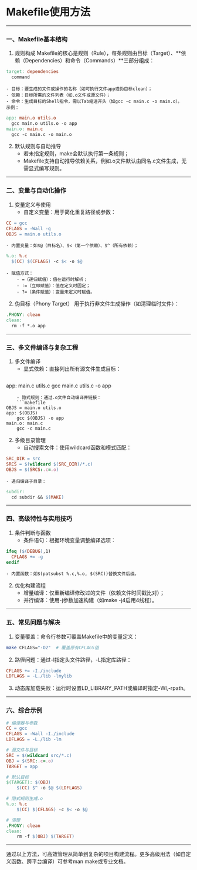 # Makefile使用方法
---
### 一、Makefile基本结构
1. 规则构成
Makefile的核心是规则（Rule），每条规则由目标（Target）、**依赖（Dependencies）和命令（Commands）**三部分组成：
  ```makefile
target: dependencies
    command
```
    - 目标：要生成的文件或操作的名称（如可执行文件app或伪目标clean）；
    - 依赖：目标所需的文件列表（如.o文件或源文件）；
    - 命令：生成目标的Shell指令，需以Tab缩进开头（如gcc -c main.c -o main.o）。
    示例：
  ```makefile
app: main.o utils.o
    gcc main.o utils.o -o app
main.o: main.c
    gcc -c main.c -o main.o
```
2. 默认规则与自动推导
    - 若未指定规则，make会默认执行第一条规则；
    - Makefile支持自动推导依赖关系，例如.o文件默认由同名.c文件生成，无需显式编写规则。
---
### 二、变量与自动化操作
1. 变量定义与使用
    - 自定义变量：用于简化重复路径或参数：
  ```makefile
CC = gcc
CFLAGS = -Wall -g
OBJS = main.o utils.o
```
    - 内置变量：如$@（目标名）、$<（第一个依赖）、$^（所有依赖）；
  ```makefile
%.o: %.c
    $(CC) $(CFLAGS) -c $< -o $@
```
    - 赋值方式：
        - =（递归赋值）：值在运行时解析；
        - :=（立即赋值）：值在定义时固定；
        - ?=（条件赋值）：变量未定义时赋值。
2. 伪目标（Phony Target）
用于执行非文件生成操作（如清理临时文件）：
  ```makefile
.PHONY: clean
clean:
    rm -f *.o app
```
---
### 三、多文件编译与复杂工程
1. 多文件编译
    - 显式依赖：直接列出所有源文件生成目标：
    ```makefile
app: main.c utils.c
    gcc main.c utils.c -o app
```
    - 隐式规则：通过.o文件自动编译并链接：
    ```makefile
OBJS = main.o utils.o
app: $(OBJS)
    gcc $(OBJS) -o app
main.o: main.c
    gcc -c main.c
```
2. 多级目录管理
    - 自动搜索文件：使用wildcard函数和模式匹配：
  ```makefile
SRC_DIR = src
SRCS = $(wildcard $(SRC_DIR)/*.c)
OBJS = $(SRCS:.c=.o)
```
    - 递归编译子目录：
  ```makefile
subdir:
    cd subdir && $(MAKE)
```
---
### 四、高级特性与实用技巧
1. 条件判断与函数
    - 条件语句：根据环境变量调整编译选项：
  ```makefile
ifeq ($(DEBUG),1)
    CFLAGS += -g
endif
```
    - 内置函数：如$(patsubst %.c,%.o, $(SRC))替换文件后缀。
2. 优化构建流程
    - 增量编译：仅重新编译修改过的文件（依赖文件时间戳比对）；
    - 并行编译：使用-j参数加速构建（如make -j4启用4线程）。
---
### 五、常见问题与解决
1. 变量覆盖：命令行参数可覆盖Makefile中的变量定义：
  ```bash
make CFLAGS="-O2"  # 覆盖原有CFLAGS值
```
2. 路径问题：通过-I指定头文件路径，-L指定库路径：
  ```makefile
CFLAGS += -I./include
LDFLAGS = -L./lib -lmylib
```
3. 动态库加载失败：运行时设置LD_LIBRARY_PATH或编译时指定-Wl,-rpath。
---
### 六、综合示例
```makefile
# 编译器与参数
CC = gcc
CFLAGS = -Wall -I./include
LDFLAGS = -L./lib -lm

# 源文件与目标
SRC = $(wildcard src/*.c)
OBJ = $(SRC:.c=.o)
TARGET = app

# 默认目标
$(TARGET): $(OBJ)
    $(CC) $^ -o $@ $(LDFLAGS)

# 隐式规则生成.o
%.o: %.c
    $(CC) $(CFLAGS) -c $< -o $@

# 清理
.PHONY: clean
clean:
    rm -f $(OBJ) $(TARGET)
```
---
通过以上方法，可高效管理从简单到复杂的项目构建流程。更多高级用法（如自定义函数、跨平台编译）可参考man make或专业文档。